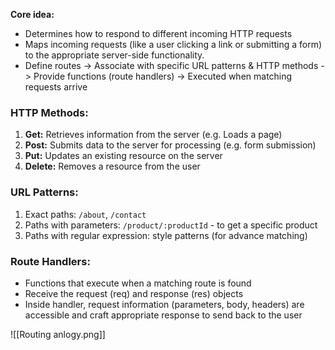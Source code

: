  **Core idea:**
 - Determines how to respond to different incoming HTTP requests
 - Maps incoming requests (like a user clicking a link or submitting a form) to the appropriate server-side functionality.
 - Define routes -> Associate with specific URL patterns & HTTP methods -> Provide functions (route handlers) -> Executed when matching requests arrive

### HTTP Methods:
1. **Get:** Retrieves information from the server (e.g. Loads a page)
2. **Post:** Submits data to the server for processing (e.g. form submission)
3. **Put:** Updates an existing resource on the server
4. **Delete:** Removes a resource from the user

### URL Patterns:
1. Exact paths: `/about`, `/contact`
2. Paths with parameters: `/product/:productId` - to get a specific product
3. Paths with regular expression: style patterns (for advance matching)

### Route Handlers:
- Functions that execute when a matching route is found
- Receive the request (req) and response (res) objects
- Inside handler, request information (parameters, body, headers) are accessible and craft appropriate response to send back to the user

![[Routing anlogy.png]]